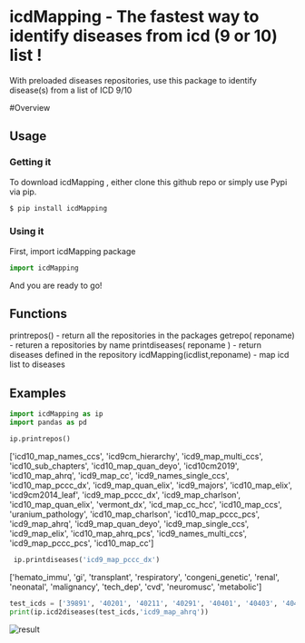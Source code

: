 # icdMapping - The fastest way to identify diseases from icd (9 or 10) list !

With preloaded diseases repositories, use this package to identify disease(s) from a list of ICD 9/10   

#Overview


## Usage


###  Getting it

To download icdMapping , either clone this github repo or simply use Pypi via pip.

```sh
$ pip install icdMapping
```

### Using it

First, import icdMapping package

```Python
import icdMapping
```

And you are ready to go!  

## Functions
printrepos() - return all the repositories in the packages
getrepo( reponame)  - returen a repositories by name
printdiseases( reponame )  - return diseases defined in the repository 
icdMapping(icdlist,reponame) - map icd list to diseases
 
 ## Examples

```Python
import icdMapping as ip
import pandas as pd
```
```Python
ip.printrepos()
```
['icd10_map_names_ccs', 'icd9cm_hierarchy', 'icd9_map_multi_ccs', 'icd10_sub_chapters', 'icd10_map_quan_deyo', 'icd10cm2019', 'icd10_map_ahrq', 'icd9_map_cc', 'icd9_names_single_ccs', 'icd10_map_pccc_dx', 'icd9_map_quan_elix', 'icd9_majors', 'icd10_map_elix', 'icd9cm2014_leaf', 'icd9_map_pccc_dx', 'icd9_map_charlson', 'icd10_map_quan_elix', 'vermont_dx', 'icd_map_cc_hcc', 'icd10_map_ccs', 'uranium_pathology', 'icd10_map_charlson', 'icd10_map_pccc_pcs', 'icd9_map_ahrq', 'icd9_map_quan_deyo', 'icd9_map_single_ccs', 'icd9_map_elix', 'icd10_map_ahrq_pcs', 'icd9_names_multi_ccs', 'icd9_map_pccc_pcs', 'icd10_map_cc']

```Python
 ip.printdiseases('icd9_map_pccc_dx')
```
['hemato_immu', 'gi', 'transplant', 'respiratory', 'congeni_genetic', 'renal', 'neonatal', 'malignancy', 'tech_dep', 'cvd', 'neuromusc', 'metabolic']

```Python
test_icds = ['39891', '40201', '40211', '40291', '40401', '40403', '40411', '40413', '40491', '40493', '428', '4280', '42800', '42801', '42802']
print(ip.icd2diseases(test_icds,'icd9_map_ahrq'))
```
![result](https://github.com/Luyaochen1/icdMapping/blob/master/pics/icd2phenotype_result.JPG)
 
